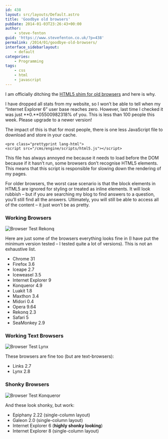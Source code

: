 ```yaml
---
id: 438
layout: src/layouts/Default.astro
title: 'Goodbye old browsers'
pubDate: 2014-01-03T23:26:43+00:00
author:
    - steve-fenton
guid: 'https://www.stevefenton.co.uk/?p=438'
permalink: /2014/01/goodbye-old-browsers/
interface_sidebarlayout:
    - default
categories:
    - Programming
tags:
    - css
    - html
    - javascript
---
```


I am officially ditching the [HTML5 shim for old browsers](https://www.stevefenton.co.uk/Content/Blog/Date/200907/Blog/HTML-5-Browser-Test/) and here is why.

I have dropped all stats from my website, so I won’t be able to tell when my “Internet Explorer 6” user base reaches zero. However, last time I checked it was just **0.**05500982318% of you. This is less than 100 people this week. Please upgrade to a newer version!

The impact of this is that for most people, there is one less JavaScript file to download and store in your cache.

```
<pre class="prettyprint lang-html">
<script src="/cms/engine/scripts/html5.js"></script>
```

This file has always annoyed me because it needs to load before the DOM because if it hasn’t run, some browsers don’t recognise HTML5 elements. This means that this script is responsible for slowing down the rendering of my pages.

For older browsers, the worst case scenario is that the block elements in HTML5 are ignored for styling or treated as inline elements. It will look rubbish – but if you are searching my blog to find answers to a question, you’ll still find all the answers. Ultimately, you will still be able to access all of the content – it just won’t be as pretty.

### Working Browsers

![Browser Test Rekonq](https://www.stevefenton.co.uk/wp-content/uploads/2015/07/browser-test-rekonq.png)

Here are just some of the browsers everything looks fine in (I have put the minimum version tested – I tested quite a lot of versions). This is not an exhaustive list.

- Chrome 31
- Firefox 3.6
- Iceape 2.7
- Iceweasel 3.5
- Internet Explorer 9
- Konqueror 4.9
- Luakit 1.8
- Maxthon 3.4
- Midori 0.4
- Opera 9.64
- Rekonq 2.3
- Safari 5
- SeaMonkey 2.9

### Working Text Browsers

![Browser Test Lynx](https://www.stevefenton.co.uk/wp-content/uploads/2015/07/browser-test-lynx.png)

These browsers are fine too (but are text-browsers):

- Links 2.7
- Lynx 2.8

### Shonky Browsers

![Browser Test Konqueror](https://www.stevefenton.co.uk/wp-content/uploads/2015/07/browser-test-konqueror.png)

And these look shonky, but work:

- Epiphany 2.22 (single-column layout)
- Galeon 2.0 (single-column layout)
- Internet Explorer 6 (**highly shonky looking**)
- Internet Explorer 8 (single-column layout)